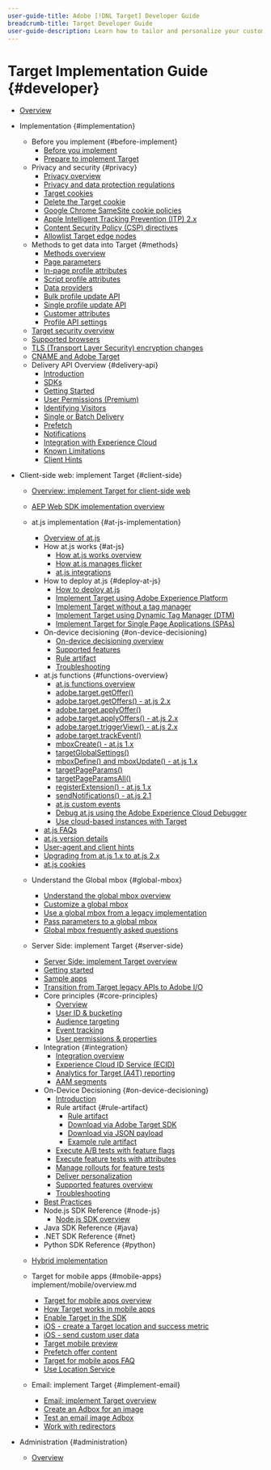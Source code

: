 ```yaml
---
user-guide-title: Adobe [!DNL Target] Developer Guide
breadcrumb-title: Target Developer Guide
user-guide-description: Learn how to tailor and personalize your customers' experience to maximize revenue on your web and mobile sites, apps, social media, and other digital channels.
---
```


# Target Implementation Guide {#developer}

+ [Overview](overview.md)
+ Implementation {#implementation}
  + Before you implement {#before-implement}
    + [Before you implement](before-implement/considerations-before-you-implement-target.md)
    + [Prepare to implement Target](before-implement/prepare-to-implement-target.md)
  + Privacy and security {#privacy}
     + [Privacy overview](before-implement/privacy/privacy.md)
     + [Privacy and data protection regulations](before-implement/privacy/cmp-privacy-and-general-data-protection-regulation.md)
     + [Target cookies](before-implement/privacy/cookie-behavior.md)
     + [Delete the Target cookie](before-implement/privacy/cookie-deleting.md)
     + [Google Chrome SameSite cookie policies](before-implement/privacy/google-chrome-samesite-cookie-policies.md)
     + [Apple Intelligent Tracking Prevention (ITP) 2.x](before-implement/privacy/apple-itp-2x.md)
     + [Content Security Policy (CSP) directives](before-implement/privacy/content-security-policy.md)
     + [Allowlist Target edge nodes](before-implement/privacy/allowlist-edges.md)
  + Methods to get data into Target {#methods}
     + [Methods overview](before-implement/methods-to-get-data-into-target/methods-to-get-data-into-target.md)
     + [Page parameters](before-implement/methods-to-get-data-into-target/page-parameters.md)
     + [In-page profile attributes](before-implement/methods-to-get-data-into-target/in-page-profile-attributes.md)
     + [Script profile attributes](before-implement/methods-to-get-data-into-target/script-profile-attributes.md)
     + [Data providers](before-implement/methods-to-get-data-into-target/data-providers.md)
     + [Bulk profile update API](before-implement/methods-to-get-data-into-target/bulk-profile-update-api.md)
     + [Single profile update API](before-implement/methods-to-get-data-into-target/single-profile-update-api.md)
     + [Customer attributes](before-implement/methods-to-get-data-into-target/customer-attributes.md)
     + [Profile API settings](before-implement/methods-to-get-data-into-target/profile-api-settings.md)
  + [Target security overview](before-implement/target-security-overview.md)
  + [Supported browsers](before-implement/supported-browsers.md)
  + [TLS (Transport Layer Security) encryption changes](before-implement/tls-transport-layer-security-encryption.md)
  + [CNAME and Adobe Target](before-implement/implement-cname-support-in-target.md)
  + Delivery API Overview {#delivery-api}
    + [Introduction](before-implement/delivery-api-overview/introduction.md)
    + [SDKs](before-implement/delivery-api-overview/sdks.md)
    + [Getting Started](before-implement/delivery-api-overview/getting-started.md)
    + [User Permissions (Premium)](before-implement/delivery-api-overview/user-permissions.md)
    + [Identifying Visitors](before-implement/delivery-api-overview/identifying-visitors.md)
    + [Single or Batch Delivery](before-implement/delivery-api-overview/single-or-batch.md)
    + [Prefetch](before-implement/delivery-api-overview/prefetch.md)
    + [Notifications](before-implement/delivery-api-overview/notifications.md)
    + [Integration with Experience Cloud](before-implement/delivery-api-overview/integration.md)
    + [Known Limitations](before-implement/delivery-api-overview/known-limitations.md)
    + [Client Hints](before-implement/delivery-api-overview/client-hints.md)
+ Client-side web: implement Target {#client-side}
   + [Overview: implement Target for client-side web](implement/client-side/overview.md)
   + [AEP Web SDK implementation overview](implement/client-side/aep-web-sdk.md)
   + at.js implementation {#at-js-implementation}
      + [Overview of at.js](implement/client-side/atjs/how-atjs-works/overview.md)
      + How at.js works {#at-js}
         + [How at.js works overview](implement/client-side/atjs/how-atjs-works/how-atjs-works.md)
         + [How at.js manages flicker](implement/client-side/atjs/how-atjs-works/manage-flicker-with-atjs.md)
        + [at.js integrations](implement/client-side/atjs/how-atjs-works/target-atjs-integrations.md)
      + How to deploy at.js {#deploy-at-js}
         + [How to deploy at.js](implement/client-side/atjs/how-to-deployatjs/how-to-deployatjs.md)
         + [Implement Target using Adobe Experience Platform](implement/client-side/atjs/how-to-deployatjs/implement-target-using-adobe-launch.md)
         + [Implement Target without a tag manager](implement/client-side/atjs/how-to-deployatjs/implement-target-without-a-tag-manager.md)
         + [Implement Target using Dynamic Tag Manager (DTM)](implement/client-side/atjs/how-to-deployatjs/implement-target-using-dtm.md)
         + [Implement Target for Single Page Applications (SPAs)](implement/client-side/atjs/how-to-deployatjs/target-atjs-single-page-application.md)
      + On-device decisioning {#on-device-decisioning}
         + [On-device decisioning overview](implement/client-side/atjs/on-device-decisioning/on-device-decisioning.md)
         + [Supported features](implement/client-side/atjs/on-device-decisioning/supported-features.md)
         + [Rule artifact](implement/client-side/atjs/on-device-decisioning/rule-artifact.md)
         + [Troubleshooting](implement/client-side/atjs/on-device-decisioning/troubleshooting-on-device-decisioning.md)
      + at.js functions {#functions-overview}
         + [at.js functions overview](implement/client-side/atjs/atjs-functions/atjs-functions.md)
         + [adobe.target.getOffer()](implement/client-side/atjs/atjs-functions/adobe-target-getoffer.md)
         + [adobe.target.getOffers() - at.js 2.x](implement/client-side/atjs/atjs-functions/adobe-target-getoffers-atjs-2.md)
         + [adobe.target.applyOffer()](implement/client-side/atjs/atjs-functions/adobe-target-applyoffer.md)
         + [adobe.target.applyOffers() - at.js 2.x](implement/client-side/atjs/atjs-functions/adobe-target-applyoffers-atjs-2.md)
         + [adobe.target.triggerView() - at.js 2.x](implement/client-side/atjs/atjs-functions/adobe-target-triggerview-atjs-2.md)
         + [adobe.target.trackEvent()](implement/client-side/atjs/atjs-functions/adobe-target-trackevent.md)
         + [mboxCreate() - at.js 1.x](implement/client-side/atjs/atjs-functions/mboxcreate-atjs.md)
         + [targetGlobalSettings()](implement/client-side/atjs/atjs-functions/targetglobalsettings.md)
         + [mboxDefine() and mboxUpdate() - at.js 1.x](implement/client-side/atjs/atjs-functions/mboxdefine-mboxupdate-atjs-1x.md)
         + [targetPageParams()](implement/client-side/atjs/atjs-functions/targetpageparams.md)
         + [targetPageParamsAll()](implement/client-side/atjs/atjs-functions/targetpageparamsall.md)
         + [registerExtension() - at.js 1.x](implement/client-side/atjs/atjs-functions/registerextension-atjs-1x.md)
         + [sendNotifications() - at.js 2.1](implement/client-side/atjs/atjs-functions/adobe-target-sendnotifications-atjs-21.md)
         + [at.js custom events](implement/client-side/atjs/atjs-functions/atjs-custom-events.md)
         + [Debug at.js using the Adobe Experience Cloud Debugger](implement/client-side/target-debugging-atjs/target-debugging-atjs.md)
         + [Use cloud-based instances with Target](implement/client-side/target-debugging-atjs/targeting-using-cloud-based-instances.md)
      + [at.js FAQs](implement/client-side/atjs/target-atjs-faq.md)
      + [at.js version details](implement/client-side/atjs/target-atjs-versions.md)
      + [User-agent and client hints](implement/client-side/atjs/user-agent-and-client-hints.md)
      + [Upgrading from at.js 1.x to at.js 2.x](implement/client-side/atjs/upgrading-from-atjs-1x-to-atjs-20.md)
      + [at.js cookies](implement/client-side/atjs/atjs-cookies.md)
   + Understand the Global mbox {#global-mbox}
      + [Understand the global mbox overview](implement/client-side/atjs/global-mbox/global-mbox-overview.md)
      + [Customize a global mbox](implement/client-side/atjs/global-mbox/customize-global-mbox.md)
      + [Use a global mbox from a legacy implementation](implement/client-side/atjs/global-mbox/mbox-global-target-standard.md)
      + [Pass parameters to a global mbox](implement/client-side/atjs/global-mbox/pass-parameters-to-global-mbox.md)
      + [Global mbox frequently asked questions](implement/client-side/atjs/global-mbox/global-mbox-faq.md)
  + Server Side: implement Target {#server-side}
     + [Server Side: implement Target overview](implement/server-side/overview.md)
     + [Getting started](implement/server-side/sdk-guides/getting-started/overview.md)
     + [Sample apps](implement/server-side/sdk-guides/sample-apps/sample-apps.md)
     + [Transition from Target legacy APIs to Adobe I/O](implement/server-side/transition-from-target-classic-apis.md)
     + Core principles {#core-principles}
       + [Overview](implement/server-side/sdk-guides/core-principles/overview.md)
       + [User ID & bucketing](implement/server-side/sdk-guides/core-principles/user-identification-and-bucketing.md)
       + [Audience targeting](implement/server-side/sdk-guides/core-principles/audience-targeting.md)
       + [Event tracking](implement/server-side/sdk-guides/core-principles/event-tracking.md)
       + [User permissions & properties](implement/server-side/sdk-guides/core-principles/user-permissions-and-properties.md)
     + Integration {#integration}
       + [Integration overview](implement/server-side/sdk-guides/integration-with-experience-cloud/overview.md)
       + [Experience Cloud ID Service (ECID)](implement/server-side/sdk-guides/integration-with-experience-cloud/ecid.md)
       + [Analytics for Target (A4T) reporting](implement/server-side/sdk-guides/integration-with-experience-cloud/a4t-reporting.md)
       + [AAM segments](implement/server-side/sdk-guides/integration-with-experience-cloud/aam-segments.md)
     + On-Device Decisioning {#on-device-decisioning}
       + [Introduction](implement/server-side/sdk-guides/on-device-decisioning/overview.md)
       + Rule artifact {#rule-artifact}
         + [Rule artifact](implement/server-side/sdk-guides/on-device-decisioning/rule-artifact-overview.md)
         + [Download via Adobe Target SDK](implement/server-side/sdk-guides/on-device-decisioning/rule-artifact-sdk.md)
         + [Download via JSON payload](implement/server-side/sdk-guides/on-device-decisioning/rule-artifact-json.md)
         + [Example rule artifact](implement/server-side/sdk-guides/on-device-decisioning/rule-artifact-example.md)
       + [Execute A/B tests with feature flags](implement/server-side/sdk-guides/on-device-decisioning/execute-ab-tests-with-feature-flags.md)
       + [Execute feature tests with attributes](implement/server-side/sdk-guides/on-device-decisioning/execute-feature-tests-with-attributes.md)
       + [Manage rollouts for feature tests](implement/server-side/sdk-guides/on-device-decisioning/manage-rollouts-for-feature-tests.md)
       + [Deliver personalization](implement/server-side/sdk-guides/on-device-decisioning/deliver-personalization.md)
       + [Supported features overview](implement/server-side/sdk-guides/on-device-decisioning/supported-features.md)
       + [Troubleshooting](implement/server-side/sdk-guides/on-device-decisioning/troubleshooting.md)
     + [Best Practices](implement/server-side/sdk-guides/best-practices/best-practices.md)
     + Node.js SDK Reference {#node-js}
       + [Node.js SDK overview](implement/server-side/node-js/overview.md)
     + Java SDK Reference {#java}
     + .NET SDK Reference {#net}
     + Python SDK Reference {#python}

  + [Hybrid implementation](implement/hybrid/hybrid-overview.md)
  + Target for mobile apps {#mobile-apps}
  implement/mobile/overview.md
     + [Target for mobile apps overview](implement/mobile/overview.md)
     + [How Target works in mobile apps](implement/mobile/how-target-works-mobile-apps.md)
     + [Enable Target in the SDK](implement/mobile/enable-target-in-sdk.md)
     + [iOS - create a Target location and success metric](implement/mobile/mobile-create-location-and-metric.md)
     + [iOS - send custom user data](implement/mobile/mobile-custom-user-data.md)
     + [Target mobile preview](implement/mobile/target-mobile-preview.md)
     + [Prefetch offer content](implement/mobile/prefetch-offer-content.md)
     + [Target for mobile apps FAQ](implement/mobile/mobile-faq.md)
     + [Use Location Service](implement/mobile/use-location-service.md)
  + Email: implement Target {#implement-email}
     + [Email: implement Target overview](implement/email/overview.md)
     + [Create an Adbox for an image](implement/email/testing-content-with-the-adbox.md)
     + [Test an email image Adbox](implement/email/testing-email-image-adbox.md)
     + [Work with redirectors](implement/email/working-with-redirectors.md)

+ Administration {#administration}
  + [Overview](administer/admin-api/overview.md)
